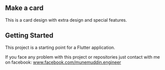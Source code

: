 ## Make a card

This is a card design with extra design and special features.

## Getting Started

This project is a starting point for a Flutter application.


If you face any problem with this project or repositories just contact with me on facebook: www.facebook.com/munemuddin.engineer
